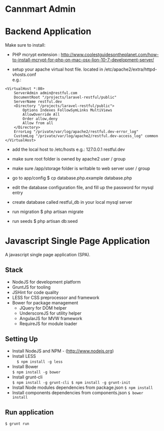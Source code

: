 Cannmart Admin
==============

# Backend Application #

Make sure to install:
- PHP mcrypt extension : http://www.coolestguidesontheplanet.com/how-to-install-mcrypt-for-php-on-mac-osx-lion-10-7-development-server/

- setup your apache virtual host file. located in /etc/apache2/extra/httpd-vhosts.conf  
e.g.:  
```  
<VirtualHost *:80>  
    ServerAdmin admin@restful.com  
    DocumentRoot "/projects/laravel-restful/public"  
    ServerName restful.dev  
    <Directory "/projects/laravel-restful/public">  
        Options Indexes FollowSymLinks MultiViews  
        AllowOverride All  
        Order allow,deny  
        Allow from all  
    </Directory>  
    ErrorLog "/private/var/log/apache2/restful.dev-error_log"  
    CustomLog "/private/var/log/apache2/restful.dev-access_log" common  
</VirtualHost>  
```  
  
- add the local host to /etc/hosts
e.g.: 
127.0.0.1   restful.dev

- make sure root folder is owned by apache2 user / group
- make sure /app/storage folder is writable to web server user / group
- go to app/config 
$ cp database.php.example database.php
- edit the database configuration file, and fill up the password for mysql entry
- create database called restful_db in your local mysql server

- run migration
$ php artisan migrate
- run seeds
$ php artisan db:seed

# Javascript Single Page Application #

A javascript single page application (SPA).

## Stack ##
- NodeJS for development platform  
- GruntJS for tooling  
- JSHint for code quality  
- LESS for CSS preprocessor and framework  
- Bower for package management  
    - JQuery for DOM helper  
    - UnderscoreJS for utility helper  
    - AngularJS for MVW framework 
    - RequireJS for module loader  

## Setting Up ##
- Install NodeJS and NPM - (http://www.nodejs.org)  
- Install LESS  
``  
    $ npm install -g less  
``  
- Install Bower  
``
    $ npm install -g bower
``  
- Install grunt-cli  
``
    $ npm install -g grunt-cli
    $ npm install -g grunt-init
``  
- Install Node modules dependencies from package.json 
``
    $ npm install
``  
- Install components dependencies from components.json 
``
    $ bower install
``  

## Run application ##
``
    $ grunt run 
``  






